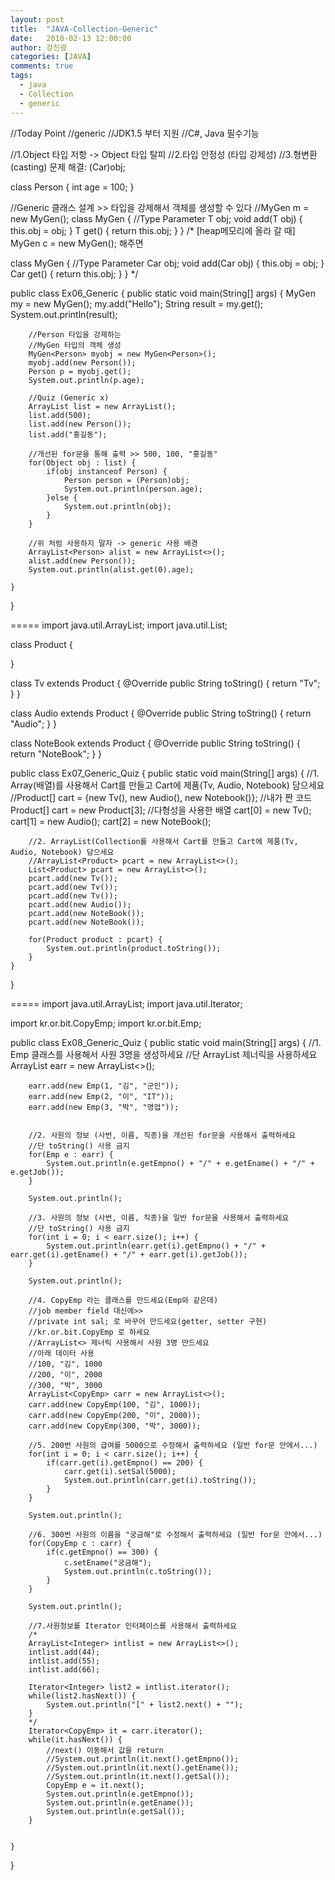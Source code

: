 ```yaml
---
layout: post
title:  "JAVA-Collection-Generic"
date:   2018-02-13 12:00:00
author: 강진광
categories: [JAVA]
comments: true
tags:
  - java
  - Collection
  - generic
---
```



//Today Point
//generic
//JDK1.5 부터 지원
//C#, Java 필수기능

//1.Object 타입 저항 -> Object 타입 탈피
//2.타입 안정성 (타입 강제성)
//3.형변환 (casting) 문제 해결: (Car)obj;

class Person {
	int age = 100;
}

//Generic 클래스 설계 >> 타입을 강제해서 객체를 생성할 수 있다
//MyGen<String> m = new MyGen<String>();
class MyGen<T> { //Type Parameter
	T obj;
	void add(T obj) {
		this.obj = obj;
	}
	T get() {
		return this.obj;
	}
}
/*
[heap메모리에 올라 갈 때]
MyGen<Car> c = new MyGen<Car>(); 해주면

class MyGen<Car> { //Type Parameter
	Car obj;
	void add(Car obj) {
		this.obj = obj;
	}
	Car get() {
		return this.obj;
	}
}
 */

public class Ex06_Generic {
	public static void main(String[] args) {
		MyGen<String> my = new MyGen<String>();
		my.add("Hello");
		String result = my.get();
		System.out.println(result);
		
		//Person 타입을 강제하는
		//MyGen 타입의 객체 생성
		MyGen<Person> myobj = new MyGen<Person>();
		myobj.add(new Person());
		Person p = myobj.get();
		System.out.println(p.age);
		
		//Quiz (Generic x)
		ArrayList list = new ArrayList();
		list.add(500);
		list.add(new Person());
		list.add("홍길동");
		
		//개선된 for문을 통해 출력 >> 500, 100, "홍길동"
		for(Object obj : list) {
			if(obj instanceof Person) {
				Person person = (Person)obj;
				System.out.println(person.age);
			}else {
				System.out.println(obj);
			}
		}
		
		//위 처럼 사용하지 말자 -> generic 사용 배경
		ArrayList<Person> alist = new ArrayList<>();
		alist.add(new Person());
		System.out.println(alist.get(0).age);
		
	}
}


=====
import java.util.ArrayList;
import java.util.List;

class Product {

}

class Tv extends Product {
	@Override
	public String toString() {
		return "Tv";
	}
}

class Audio extends Product {
	@Override
	public String toString() {
		return "Audio";
	}
}

class NoteBook extends Product {
	@Override
	public String toString() {
		return "NoteBook";
	}
}

public class Ex07_Generic_Quiz {
	public static void main(String[] args) {
		//1. Array(배열)를 사용해서 Cart를 만들고 Cart에 제품(Tv, Audio, Notebook) 담으세요
		//Product[] cart = {new Tv(), new Audio(), new Notebook()}; //내가 짠 코드
		Product[] cart = new Product[3]; //다형성을 사용한 배열
		cart[0] = new Tv();
		cart[1] = new Audio();
		cart[2] = new NoteBook();

		//2. ArrayList(Collection를 사용해서 Cart를 만들고 Cart에 제품(Tv, Audio, Notebook) 담으세요
		//ArrayList<Product> pcart = new ArrayList<>();
		List<Product> pcart = new ArrayList<>();
		pcart.add(new Tv());
		pcart.add(new Tv());
		pcart.add(new Tv());
		pcart.add(new Audio());
		pcart.add(new NoteBook());
		pcart.add(new NoteBook());

		for(Product product : pcart) {
			System.out.println(product.toString());
		}
	}
}

=====
import java.util.ArrayList;
import java.util.Iterator;

import kr.or.bit.CopyEmp;
import kr.or.bit.Emp;

public class Ex08_Generic_Quiz {
	public static void main(String[] args) {
		//1. Emp 클래스를 사용해서 사원 3명을 생성하세요
		//단 ArrayList<T> 제너릭을 사용하세요
		ArrayList<Emp> earr = new ArrayList<>();
		
		earr.add(new Emp(1, "김", "군인"));
		earr.add(new Emp(2, "이", "IT"));
		earr.add(new Emp(3, "박", "영업"));
		
		
		//2. 사원의 정보 (사번, 이름, 직종)을 개선된 for문을 사용해서 출력하세요
		//단 toString() 사용 금지
		for(Emp e : earr) {
			System.out.println(e.getEmpno() + "/" + e.getEname() + "/" + e.getJob());
		}
		
		System.out.println();
		
		//3. 사원의 정보 (사번, 이름, 직종)을 일반 for문을 사용해서 출력하세요
		//단 toString() 사용 금지
		for(int i = 0; i < earr.size(); i++) {
			System.out.println(earr.get(i).getEmpno() + "/" + earr.get(i).getEname() + "/" + earr.get(i).getJob());
		}
		
		System.out.println();
		
		//4. CopyEmp 라는 클래스를 만드세요(Emp와 같은데)
		//job member field 대신에>>
		//private int sal; 로 바꾸어 만드세요(getter, setter 구현)
		//kr.or.bit.CopyEmp 로 하세요
		//ArrayList<> 제너릭 사용해서 사원 3명 만드세요
		//아래 데이터 사용
		//100, "김", 1000
		//200, "이", 2000
		//300, "박", 3000
		ArrayList<CopyEmp> carr = new ArrayList<>();
		carr.add(new CopyEmp(100, "김", 1000));
		carr.add(new CopyEmp(200, "이", 2000));
		carr.add(new CopyEmp(300, "박", 3000));
		
		//5. 200번 사원의 급여를 5000으로 수정해서 출력하세요 (일반 for문 안에서...)
		for(int i = 0; i < carr.size(); i++) {
			if(carr.get(i).getEmpno() == 200) {
				carr.get(i).setSal(5000);
				System.out.println(carr.get(i).toString());
			}
		}
		
		System.out.println();
		
		//6. 300번 사원의 이름을 "궁금해"로 수정해서 출력하세요 (일반 for문 안에서...)
		for(CopyEmp c : carr) {
			if(c.getEmpno() == 300) {
				c.setEname("궁금해");
				System.out.println(c.toString());
			}
		}
		
		System.out.println();
		
		//7.사원정보를 Iterator 인터페이스를 사용해서 출력하세요
		/*
		ArrayList<Integer> intlist = new ArrayList<>();
		intlist.add(44);
		intlist.add(55);
		intlist.add(66);
		
		Iterator<Integer> list2 = intlist.iterator();
		while(list2.hasNext()) {
			System.out.println("[" + list2.next() + "");
		}
		*/
		Iterator<CopyEmp> it = carr.iterator();
		while(it.hasNext()) {
			//next() 이동해서 값을 return
			//System.out.println(it.next().getEmpno());
			//System.out.println(it.next().getEname());
			//System.out.println(it.next().getSal());
			CopyEmp e = it.next();
			System.out.println(e.getEmpno());
			System.out.println(e.getEname());
			System.out.println(e.getSal());
		}
		
		
	}
}
